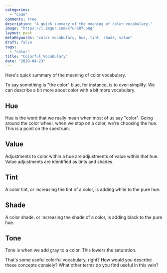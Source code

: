 ```yaml
---
categories:
  - "Code"
comments: true
description: "A quick summary of the meaning of color vocabulary."
image: "https://i.imgur.com/sfunS07.png"
layout: post
metaKeywords: "color vocabulary, hue, tint, shade, value"
draft: false
tags:
  - "color"
title: "Colorful Vocabulary"
date: "2020-04-23"
---
```


Here's quick summary of the meaning of color vocabulary.

<!--more-->

To say something is "the color" blue, for instance, is to over-simplify.  We can describe a bit more about color with a bit more vocabulary.

## Hue

Hue is the word that we really mean when most of us say "color".  Going around the color wheel, when we stop on a color, we're choosing the hue.  This is a point on the spectrum.

## Value

Adjustments to color within a hue are adjustments of value within that hue.  Value adjustments are identified as tints and shades.

## Tint

A color tint, or increasing the tint of a color, is adding white to the pure hue.

## Shade

A color shade, or increasing the shade of a color, is adding black to the pure hue.

## Tone

Tone is when we add gray to a color.  This lowers the saturation.

That's some useful colorful vocabulary, right?  How would you describe these concepts consiely?  What other terms do you find useful in this vein?

